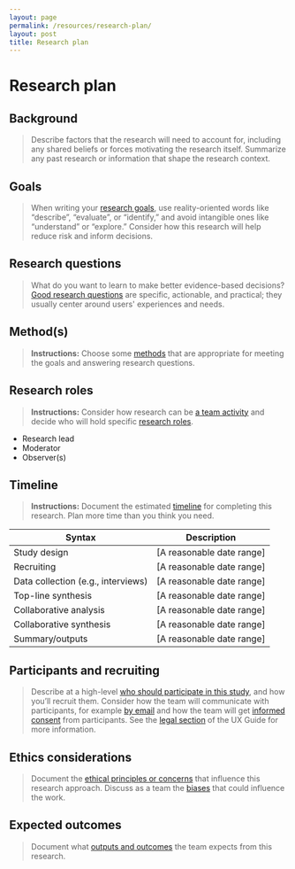 ```yaml
---
layout: page
permalink: /resources/research-plan/
layout: post
title: Research plan
---
```


# Research plan

## Background

> Describe factors that the research will need to account for, including any shared beliefs or forces motivating the research itself. Summarize any past research or information that shape the research context.


## Goals

> When writing your [research goals](https://ux-guide.18f.gov/research/plan/#goals), use reality-oriented words like “describe”, “evaluate”, or “identify,” and avoid intangible ones like “understand” or “explore.” Consider how this research will help reduce risk and inform decisions.


## Research questions

> What do you want to learn to make better evidence-based decisions? [Good research questions](https://ux-guide.18f.gov/research/plan/#research-questions) are specific, actionable, and practical; they usually center around users' experiences and needs.


## Method(s)

> **Instructions:** Choose some [methods](https://ux-guide.18f.gov/research/plan/#methods) that are appropriate for meeting the goals and answering research questions.


## Research roles

> **Instructions:** Consider how research can be [a team activity](https://ux-guide.18f.gov/research/clarify-the-basics/#a-team-activity) and decide who will hold specific [research roles](https://ux-guide.18f.gov/research/do/#clarify-team-roles).

- Research lead
- Moderator
- Observer(s)


## Timeline

> **Instructions:** Document the estimated [timeline](https://ux-guide.18f.gov/research/plan/#timeline) for completing this research. Plan more time than you think you need.

| Syntax      | Description |
| ----------- | ----------- |
| Study design      |  [A reasonable date range] |
| Recruiting   |  [A reasonable date range] |
| Data collection (e.g., interviews) |  [A reasonable date range] |
| Top-line synthesis   |  [A reasonable date range] |
| Collaborative analysis   |  [A reasonable date range] |
| Collaborative synthesis   |  [A reasonable date range] |
| Summary/outputs   |  [A reasonable date range] |



## Participants and recruiting
> Describe at a high-level [who should participate in this study](https://ux-guide.18f.gov/research/plan/#participants-and-recruiting), and how you’ll recruit them. Consider how the team will communicate with participants, for example [by email](https://ux-guide.18f.gov/resources/#email-templates) and how the team will get [informed consent](https://ux-guide.18f.gov/research/do/#getting-informed-consent) from participants. See the [legal section](https://ux-guide.18f.gov/research/legal/) of the UX Guide for more information.

## Ethics considerations
> Document the [ethical principles or concerns](https://ux-guide.18f.gov/research/plan/#ethical-considerations) that influence this research approach. Discuss as a team the [biases](https://ux-guide.18f.gov/research/bias/) that could influence the work. 


## Expected outcomes

> Document what [outputs and outcomes](https://ux-guide.18f.gov/research/plan/#outputs-and-outcomes) the team expects from this research.
